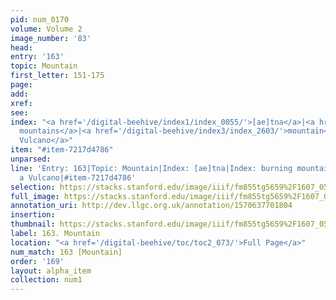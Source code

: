 ```yaml
---
pid: num_0170
volume: Volume 2
image_number: '83'
head: 
entry: '163'
topic: Mountain
first_letter: 151-175
page: 
add: 
xref: 
see: 
index: "<a href='/digital-beehive/index1/index_0055/'>[ae]tna</a>|<a href='/digital-beehive/index1/index_0483/'>burning
  mountains</a>|<a href='/digital-beehive/index3/index_2603/'>mountain</a>|<a href='/digital-beehive/index5/index_4452/'>a
  Vulcano</a>"
item: "#item-7217d4786"
unparsed: 
line: 'Entry: 163|Topic: Mountain|Index: [ae]tna|Index: burning mountains|Index: mountain|Index:
  a Vulcano|#item-7217d4786'
selection: https://stacks.stanford.edu/image/iiif/fm855tg5659%2F1607_0550/276,1269,3105,532/full/0/default.jpg
full_image: https://stacks.stanford.edu/image/iiif/fm855tg5659%2F1607_0550/full/full/0/default.jpg
annotation_uri: http://dev.llgc.org.uk/annotation/1570637701804
insertion: 
thumbnail: https://stacks.stanford.edu/image/iiif/fm855tg5659%2F1607_0550/276,1269,600,180/250,/0/default.jpg
label: 163. Mountain
location: "<a href='/digital-beehive/toc/toc2_073/'>Full Page</a>"
num_match: 163 [Mountain]
order: '169'
layout: alpha_item
collection: num1
---
```

